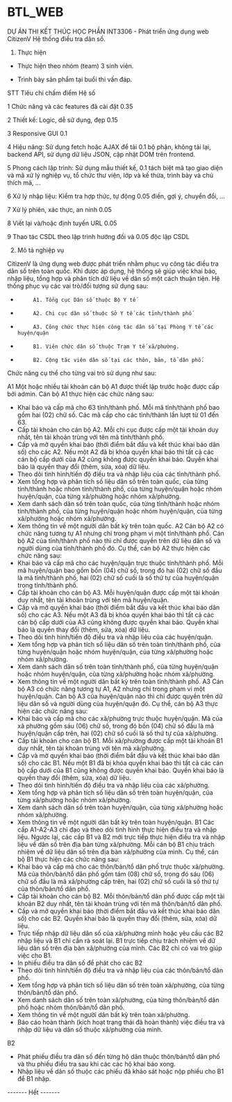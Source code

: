 # BTL_WEB

DỰ ÁN THI KẾT THÚC HỌC PHẦN
INT3306 - Phát triển ứng dụng web
CitizenV
Hệ thống điều tra dân số.

 

1. Thực hiện

- Thực hiện theo nhóm (team) 3 sinh viên.

- Trình bày sản phẩm tại buổi thi vấn đáp.

 

STT    Tiêu chí chấm điểm                                 Hệ số

1      Chức năng và các features đã cài đặt               0.35

2      Thiết kế: Logic, dễ sử dụng, đẹp                   0.15

3      Responsive GUI 0.1

4      Hiệu năng: Sử dụng fetch hoặc AJAX để tải          0.1
       bộ phận, không tải lại, backend API, sử dụng
       dữ liệu JSON, cập nhật DOM trên frontend.  

5      Phong cách lập trình: Sử dụng mẫu thiết kế,        0.1
       tách biệt mã tạo giao diện và mã xử lý nghiệp 
       vụ, tổ chức thư viện, lớp và kế thừa, trình 
       bày và chú thích mã, ...  

6      Xử lý nhập liệu: Kiểm tra hợp thức, tự động        0.05
       điền, gợi ý, chuyển đổi, ...   

7      Xử lý phiên, xác thực, an ninh                     0.05

8      Viết lại và/hoặc định tuyến URL                    0.05

9     Thao tác CSDL theo lập trình hướng đối và           0.05
      độc lập CSDL  

 

2. Mô tả nghiệp vụ

 

CitizenV là ứng dụng web được phát triển nhằm phục vụ công tác điều tra dân số trên toàn quốc. Khi được áp dụng, hệ thống sẽ giúp việc khai báo, nhập liệu, tổng hợp và phân tích dữ liệu về dân số một cách thuận tiện. Hệ thống phục vụ các vai trò/đối tượng sử dụng sau:

-          A1. Tổng cục Dân số thuộc Bộ Y tế

-          A2. Chi cục dân số thuộc Sở Y tế các tỉnh/thành phố

-          A3. Công chức thực hiện công tác dân số tại Phòng Y tế các huyện/quận

-          B1. Viên chức dân số thuộc Trạm Y tế xã/phường.

-          B2. Cộng tác viên dân số tại các thôn, bản, tổ dân phố.

Chức năng cụ thể cho từng vai trò sử dụng như sau:

A1
Một hoặc nhiều tài khoản cán bộ A1 được thiết lập trước hoặc được cấp bởi admin. Cán bộ A1 thực hiện các chức năng sau:
- Khai báo và cấp mã cho 63 tỉnh/thành phố. Mỗi mã tỉnh/thành phố bao gồm hai (02) chữ số. Các mã cấp cho các tỉnh/thành lần lượt từ 01 đến 63.
- Cấp tài khoản cho cán bộ A2. Mỗi chi cục được cấp một tài khoản duy nhất, tên tài khoản trùng với tên mã tỉnh/thành phố.
- Cấp và mở quyền khai báo (thời điểm bắt đầu và kết thúc khai báo dân số) cho các A2. Nếu một A2 đã bị khóa quyền khai báo thì tất cả các cán bộ cấp dưới của A2 cũng không được quyền khai báo. Quyền khai báo là quyền thay đổi (thêm, sửa, xóa) dữ liệu.
- Theo dõi tình hình/tiến độ điều tra và nhập liệu của các tỉnh/thành phố.
- Xem tổng hợp và phân tích số liệu dân số trên toàn quốc, của từng tỉnh/thành hoặc nhóm tỉnh/thành phố, của từng huyện/quận hoặc nhóm huyện/quận, của từng xã/phường hoặc nhóm xã/phường.
- Xem danh sách dân số trên toàn quốc, của từng tỉnh/thành hoặc nhóm tỉnh/thành phố, của từng huyện/quận hoặc nhóm huyện/quận, của từng xã/phường hoặc nhóm xã/phường.
- Xem thông tin về một người dân bất kỳ trên toàn quốc.
A2
Cán bộ A2 có chức năng tương tự A1 nhưng chỉ trong phạm vi một tỉnh/thành phố. Cán bộ A2 của tỉnh/thành phố nào thì chỉ được quyền trên dữ liệu dân số và người dùng của tỉnh/thành phố đó. Cụ thể, cán bộ A2 thực hiện các chức năng sau:
- Khai báo và cấp mã cho các huyện/quận trực thuộc tỉnh/thành phố. Mỗi mã huyện/quận bao gồm bốn (04) chữ số, trong đó hai (02) chữ số đầu là mã tỉnh/thành phố, hai (02) chữ số cuối là số thứ tự của huyện/quận trong tỉnh/thành phố.
- Cấp tài khoản cho cán bộ A3. Mỗi huyện/quận được cấp một tài khoản duy nhất, tên tài khoản trùng với tên mã huyện/quận.
- Cấp và mở quyền khai báo (thời điểm bắt đầu và kết thúc khai báo dân số) cho các A3. Nếu một A3 đã bị khóa quyền khai báo thì tất cả các cán bộ cấp dưới của A3 cũng không được quyền khai báo. Quyền khai báo là quyền thay đổi (thêm, sửa, xóa) dữ liệu.
- Theo dõi tình hình/tiến độ điều tra và nhập liệu của các huyện/quận.
- Xem tổng hợp và phân tích số liệu dân số trên toàn tỉnh/thành phố, của từng huyện/quận hoặc nhóm huyện/quận, của từng xã/phường hoặc nhóm xã/phường.
- Xem danh sách dân số trên toàn tỉnh/thành phố, của từng huyện/quận hoặc nhóm huyện/quận, của từng xã/phường hoặc nhóm xã/phường.
- Xem thông tin về một người dân bất kỳ trên toàn tỉnh/thành phố.
A3
Cán bộ A3 có chức năng tương tự A1, A2 nhưng chỉ trong phạm vi một huyện/quận. Cán bộ A3 của huyện/quận nào thì chỉ được quyền trên dữ liệu dân số và người dùng của huyện/quận đó. Cụ thể, cán bộ A3 thực hiện các chức năng sau:
- Khai báo và cấp mã cho các xã/phường trực thuộc huyện/quận. Mã của xã phường gồm sáu (06) chữ số, trong đó bốn (04) chữ số đầu là mã huyện/quận cấp trên, hai (02) chữ số cuối là số thứ tự của xã/phường.
- Cấp tài khoản cho cán bộ B1. Mỗi xã/phường được cấp một tài khoản B1 duy nhất, tên tài khoản trùng với tên mã xã/phường.
- Cấp và mở quyền khai báo (thời điểm bắt đầu và kết thúc khai báo dân số) cho các B1. Nếu một B1 đã bị khóa quyền khai báo thì tất cả các cán bộ cấp dưới của B1 cũng không được quyền khai báo. Quyền khai báo là quyền thay đổi (thêm, sửa, xóa) dữ liệu.
- Theo dõi tình hình/tiến độ điều tra và nhập liệu của các xã/phường.
- Xem tổng hợp và phân tích số liệu dân số trên toàn huyện/quận, của từng xã/phường hoặc nhóm xã/phường.
- Xem danh sách dân số trên toàn huyện/quận, của từng xã/phường hoặc nhóm xã/phường.
- Xem thông tin về một người dân bất kỳ trên toàn huyện/quận.
B1
Các cấp A1-A2-A3 chỉ đạo và theo dõi tình hình thực hiện điều tra và nhập liệu. Ngược lại, các cấp B1 và B2 mới trực tiếp thực hiện điều tra và nhập liệu về dân số trên địa bàn từng xã/phường. Mỗi cán bộ B1 chịu trách nhiệm về dữ liệu dân số trên địa bàn xã/phường của mình. Cụ thể, cán bộ B1 thực hiện các chức năng sau:
- Khai báo và cấp mã cho các thôn/bản/tổ dân phố trực thuộc xã/phường. Mã của thôn/bản/tổ dân phố gồm tám (08) chữ số, trong đó sáu (06) chữ số đầu là mã xã/phường cấp trên, hai (02) chữ số cuối là số thứ tự của thôn/bản/tổ dân phố.
- Cấp tài khoản cho cán bộ B2. Mỗi thôn/bản/tổ dân phố được cấp một tài khoản B2 duy nhất, tên tài khoản trùng với tên mã thôn/bản/tổ dân phố.
- Cấp và mở quyền khai báo (thời điểm bắt đầu và kết thúc khai báo dân số) cho các B2. Quyền khai báo là quyền thay đổi (thêm, sửa, xóa) dữ liệu.
- Trực tiếp nhập dữ liệu dân số của xã/phường mình hoặc yêu cầu các B2 nhập liệu và B1 chỉ cần rà soát lại. B1 trực tiếp chịu trách nhiệm về dữ liệu dân số trên địa bàn xã/phường của mình. Các B2 chỉ có vai trò giúp việc cho B1.
- In phiếu điều tra dân số để phát cho các B2
- Theo dõi tình hình/tiến độ điều tra và nhập liệu của các thôn/bản/tổ dân phố.
- Xem tổng hợp và phân tích số liệu dân số trên toàn xã/phường, của từng thôn/bản/tổ dân phố.
- Xem danh sách dân số trên toàn xã/phường, của từng thôn/bản/tổ dân phố hoặc nhóm thôn/bản/tổ dân phố.
- Xem thông tin về một người dân bất kỳ trên toàn xã/phường.
- Báo cáo hoàn thành (kích hoạt trạng thái đã hoàn thành) việc điều tra và nhập dữ liệu và dân số thuộc xã/phường của mình.

B2
- Phát phiếu điều tra dân số đến từng hộ dân thuộc thôn/bản/tổ dân phố và thu phiếu điều tra sau khi các các hộ khai báo xong.
- Nhập liệu về dân số thuộc các phiếu đã khảo sát hoặc nộp phiếu cho B1 để B1 nhập.
 

 

------- Hết -------
